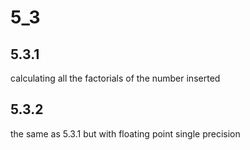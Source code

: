 # 5_3 

## 5.3.1
calculating all the factorials of the number inserted 

## 5.3.2 
the same as 5.3.1 but with floating point single precision